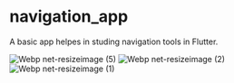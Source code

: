 # navigation_app

A basic app helpes in studing navigation tools in Flutter.

![Webp net-resizeimage (5)](https://user-images.githubusercontent.com/51311257/73655336-d089bf00-46b3-11ea-8192-d38ca88186e3.png)
![Webp net-resizeimage (2)](https://user-images.githubusercontent.com/51311257/73655337-d089bf00-46b3-11ea-93a8-8896d5e83622.png)
![Webp net-resizeimage (1)](https://user-images.githubusercontent.com/51311257/73655339-d089bf00-46b3-11ea-9b62-044ac7dc5ba7.png)

